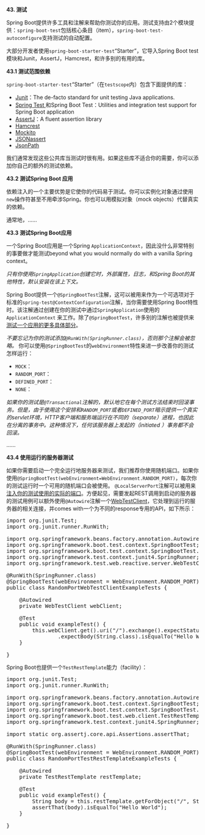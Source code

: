 **43. 测试**

Spring Boot提供许多工具和注解来帮助你测试你的应用。测试支持由2个模块提供：<code>spring-boot-test</code>包括核心条目（item），<code>spring-boot-test-autoconfigure</code>支持测试的自动配置。

大部分开发者使用<code>spring-boot-starter-test</code>“Starter”，它导入Spring Boot test模块和Junit，AssertJ，Hamcrest，和许多别的有用的库。

**43.1 测试范围依赖**

<code>spring-boot-starter-test</code>“Starter”（在<code>test</code><code>scope</code>内）包含下面提供的库：
* [Junit](http://junit.org/)：The de-facto standard for unit testing Java applications.
* [Spring Test ](https://docs.spring.io/spring/docs/5.0.6.RELEASE/spring-framework-reference/testing.html#integration-testing)和Spring Boot Test：Utilities and integration test support for Spring Boot application
* [AssertJ](https://joel-costigliola.github.io/assertj/)：A fluent assertion library
* [Hamcrest](http://hamcrest.org/JavaHamcrest/)
* [Mockito](http://mockito.org/)
* [JSONassert](https://github.com/skyscreamer/JSONassert)
* [JsonPath](https://github.com/jayway/JsonPath)

我们通常发现这些公共库当测试时很有用。如果这些库不适合你的需要，你可以添加你自己的额外的测试依赖。

**43.2 测试Spring Boot 应用**

依赖注入的一个主要优势是它使你的代码易于测试。你可以实例化对象通过使用<code>new</code>操作符甚至不用牵涉Spring。你也可以用模拟对象（mock objects）代替真实的依赖。

通常地，……

**43.3 测试Spring Boot应用**

一个Spring Boot应用是一个Spring <code>ApplicationContext</code>，因此没什么非常特别的事要做才能测试beyond what you would normally do with a vanilla Spring context。

<i>只有你使用<code>SpringApplication</code>创建它时，外部属性，日志，和Spring Boot的其他特性，默认安装在该上下文。</i>

Spring Boot提供一个<code>@SpringBootTest</code>注解，这可以被用来作为一个可选项对于标准的<code>spring-test</code><code>@ContextConfiguration</code>注解，当你需要使用Spring Boot特性时。该注解通过创建在你的测试中通过<code>SpringApplication</code>使用的<code>ApplicationContext</code>
来工作。除了<code>@SpringBootTest</code>，许多别的注解也被提供来[测试一个应用的更多具体部分](https://docs.spring.io/spring-boot/docs/2.0.2.RELEASE/reference/html/boot-features-testing.html#boot-features-testing-spring-boot-applications-testing-autoconfigured-tests)。

<i>不要忘记为你的测试添加<code>@RunWith(SpringRunner.class)</code>，否则那个注解会被忽略。</i>
你可以使用<code>@SpringBootTest</code>的<code>webEnvironment</code>特性来进一步改善你的测试怎样运行：
* <code>MOCK</code>：
* <code>RANDOM_PORT</code>：
* <code>DEFINED_PORT</code>：
* <code>NONE</code>：

<i>如果你的测试是<code>@Transactional</code>注解的，默认地它在每个测试方法结束时回滚事务。但是，由于使用这个安排和<code>RANDOM_PORT</code>或者<code>DEFINED_PORT</code>暗示提供一个真实的servlet环境，HTTP客户端和服务端运行在不同的（separate）进程，也因此在分离的事务中。这种情况下，任何该服务器上发起的（initiated ）事务都不会回滚。</i>

……

**43.4 使用运行的服务器测试**

如果你需要启动一个完全运行地服务器来测试，我们推荐你使用随机端口。如果你使用<code>@SpringBootTest(webEnvironment=WebEnvironment.RANDOM_PORT)</code>，每次你的测试运行时一个可用的随机端口会被使用。
<code>@LocalServerPort</code>注解可以被用来[注入你的测试使用的实际的端口](https://docs.spring.io/spring-boot/docs/2.0.2.RELEASE/reference/html/howto-embedded-web-servers.html#howto-discover-the-http-port-at-runtime)。方便起见，需要发起REST调用到启动的服务器的测试用例可以额外使用<code>@Autowire</code>注解一个[WebTestClient](https://docs.spring.io/spring/docs/5.0.6.RELEASE/spring-framework-reference/testing.html#webtestclient-tests)，它处理到运行的服务器的相关连接，并comes with一个为不同的response专用的API，如下所示：

<pre>
import org.junit.Test;
import org.junit.runner.RunWith;

import org.springframework.beans.factory.annotation.Autowired;
import org.springframework.boot.test.context.SpringBootTest;
import org.springframework.boot.test.context.SpringBootTest.WebEnvironment;
import org.springframework.test.context.junit4.SpringRunner;
import org.springframework.test.web.reactive.server.WebTestClient;

@RunWith(SpringRunner.class)
@SpringBootTest(webEnvironment = WebEnvironment.RANDOM_PORT)
public class RandomPortWebTestClientExampleTests {

	@Autowired
	private WebTestClient webClient;

	@Test
	public void exampleTest() {
		this.webClient.get().uri("/").exchange().expectStatus().isOk()
				.expectBody(String.class).isEqualTo("Hello World");
	}

}
</pre>

Spring Boot也提供一个<code>TestRestTemplate</code>能力（facility）：

<pre>
import org.junit.Test;
import org.junit.runner.RunWith;

import org.springframework.beans.factory.annotation.Autowired;
import org.springframework.boot.test.context.SpringBootTest;
import org.springframework.boot.test.context.SpringBootTest.WebEnvironment;
import org.springframework.boot.test.web.client.TestRestTemplate;
import org.springframework.test.context.junit4.SpringRunner;

import static org.assertj.core.api.Assertions.assertThat;

@RunWith(SpringRunner.class)
@SpringBootTest(webEnvironment = WebEnvironment.RANDOM_PORT)
public class RandomPortTestRestTemplateExampleTests {

	@Autowired
	private TestRestTemplate restTemplate;

	@Test
	public void exampleTest() {
		String body = this.restTemplate.getForObject("/", String.class);
		assertThat(body).isEqualTo("Hello World");
	}

}
</pre>
